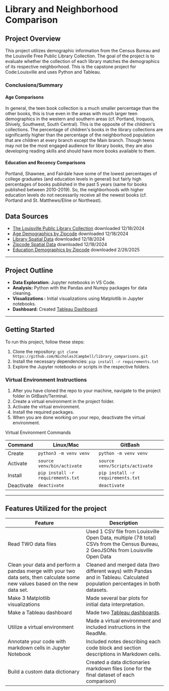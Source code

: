 # Library and Neighborhood Comparison

## Project Overview

This project utilizes demographic information from the Census Bureau and the Louisville Free Public Library Collection. The goal of the project is to evaluate whether the collection of each library matches the demographics of its respective neighborhood.
This is the capstone project for Code:Louisville and uses Python and Tableau.

### Conclusions/Summary
#### Age Comparisons
In general, the teen book collection is a much smaller percentage than the other books, this is true even in the areas with much larger teen demographics in the western and southern areas (cf. Portland, Iroquois, Shively, Southwest, South Central). This is the opposite of the children's collections. The percentage of children's books in the library collections are significantly higher than the percentage of the neighborhood population that are children at every branch except the Main branch. Though teens may not be the most engaged audience for library books, they are also developing reading skills and should have more books available to them.
#### Education and Recency Comparisons
Portland, Shawnee, and Fairdale have some of the lowest percentages of college graduates (and education levels in general) but fairly high percentages of books published in the past 5 years (same for books published between 2010-2019). So, the neighborhoods with higher education levels do not necessarily receive all the newest books (cf. Portland and St. Matthews/Eline or Northeast).

## Data Sources

- [The Louisville Public Library Collection](https://data.louisvilleky.gov/datasets/LOJIC::louisville-metro-ky-library-collection-inventory-/about) downloaded 12/18/2024 
- [Age Demographics by Zipcode](https://data.census.gov/) downloaded 12/18/2024
- [Library Spatial Data](https://data.louisvilleky.gov/datasets/LOJIC::louisville-ky-free-public-libraries-1/about) downloaded 12/18/2024
- [Zipcode Spatial Data](https://data.louisvilleky.gov/datasets/LOJIC::jefferson-county-ky-zip-codes/about) downloaded 12/18/2024
- [Education Demographics by Zipcode](https://data.census.gov/) downloaded 2/26/2025

---
## Project Outline
- **Data Exploration:** Jupyter notebooks in VS Code.
- **Analysis:** Python with the Pandas and Numpy packages for data cleaning.
- **Visualizations :** Initial visualizations using Matplotlib in Jupyter notebooks. 
- **Dashboard:** Created [Tableau Dashboard](https://public.tableau.com/shared/4S8N4SGCJ?:display_count=n&:origin=viz_share_link).

---

## Getting Started

To run this project, follow these steps:

1. Clone the repository: `git clone https://github.com/NicholasJCampbell/library_comparisons.git`
2. Install the necessary dependencies: `pip install -r requirements.txt`
3. Explore the Jupyter notebooks or scripts in the respective folders.

###  Virtual Environment Instructions

1. After you have cloned the repo to your machine, navigate to the project 
folder in GitBash/Terminal.
1. Create a virtual environment in the project folder. 
1. Activate the virtual environment.
1. Install the required packages. 
1. When you are done working on your repo, deactivate the virtual environment.

Virtual Environment Commands

| Command | Linux/Mac | GitBash |
|---------|-----------|---------|
| Create | `python3 -m venv venv` | `python -m venv venv` |
| Activate | `source venv/bin/activate` | `source venv/Scripts/activate` |
| Install | `pip install -r requirements.txt` | `pip install -r requirements.txt` |
| Deactivate | `deactivate` | `deactivate` |

---

## Features Utilized for the project

  | Feature        | Description                           |
  |----------------|---------------------------------------|
  | Read TWO data files| Used 1 CSV file from Louisville Open Data, multiple (78 total) CSVs from the Census Bureau, 2 GeoJSONs from Louisville Open Data |
  | Clean your data and perform a pandas merge with your two data sets, then calculate some new values based on the new data set.      | Cleaned and merged data (two different ways) with Pandas and in Tableau. Calculated population percentages in both datasets. |
  | Make 3 Matplotlib visualizations | Made several bar plots for initial data interpretation. |
  | Make a Tableau dashboard  | Made two [Tableau dashboards](https://public.tableau.com/shared/4S8N4SGCJ?:display_count=n&:origin=viz_share_link). |
  | Utilize a virtual environment | Made a virtual environment and included instructions in the ReadMe. |
  | Annotate your code with markdown cells in Jupyter Notebook | Included notes describing each code block and section descriptions in Markdown cells. |
  | Build a custom data dictionary | Created a data dictionaries markdown files (one for the final dataset of each comparison) |
